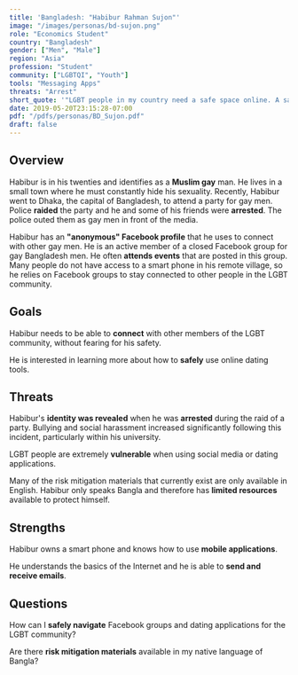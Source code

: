 ```yaml
---
title: 'Bangladesh: "Habibur Rahman Sujon"'
image: "/images/personas/bd-sujon.png"
role: "Economics Student"
country: "Bangladesh"
gender: ["Men", "Male"]
region: "Asia"
profession: "Student"
community: ["LGBTQI", "Youth"]
tools: "Messaging Apps"
threats: "Arrest"
short_quote: '"LGBT people in my country need a safe space online. A safe space could save lives."'
date: 2019-05-20T23:15:28-07:00
pdf: "/pdfs/personas/BD_Sujon.pdf"
draft: false
---
```


## Overview

Habibur is in his twenties and identifies as a **Muslim gay** man. He lives in a small town where he must constantly hide his sexuality. Recently, Habibur went to Dhaka, the capital of Bangladesh, to attend a party for gay men. Police **raided** the party and he and some of his friends were **arrested**. The police outed them as gay men in front of the media.

Habibur has an **"anonymous" Facebook profile** that he uses to connect with other gay men. He is an active member of a closed Facebook group for gay Bangladesh men. He often **attends events** that are posted in this group. Many people do not have access to a smart phone in his remote village, so he relies on Facebook groups to stay connected to other people in the LGBT community.


## Goals

Habibur needs to be able to **connect** with other members of the LGBT community, without fearing for his safety.

He is interested in learning more about how to **safely** use online dating tools.


## Threats

Habibur's **identity was revealed** when he was **arrested** during the raid of a party. Bullying and social harassment increased significantly following this incident, particularly within his university.

LGBT people are extremely **vulnerable** when using social media or dating applications.

Many of the risk mitigation materials that currently exist are only available in English. Habibur only speaks Bangla and therefore has **limited resources** available to protect himself.


## Strengths

Habibur owns a smart phone and knows how to use **mobile applications**.

He understands the basics of the Internet and he is able to **send and receive emails**.


## Questions

How can I **safely navigate** Facebook groups and dating applications for the LGBT
community?

Are there **risk mitigation materials** available in my native language of Bangla?
